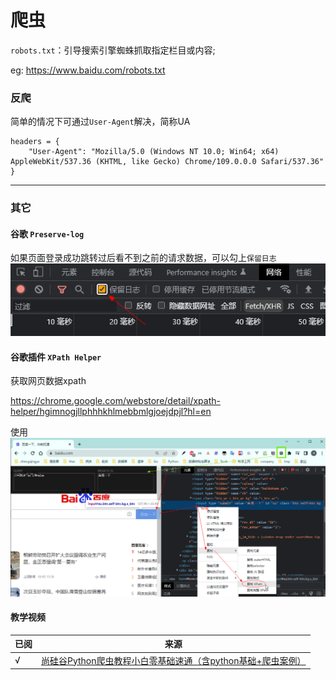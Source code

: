 # 爬虫

`robots.txt`：引导搜索引擎蜘蛛抓取指定栏目或内容;

eg: https://www.baidu.com/robots.txt

### 反爬

简单的情况下可通过`User-Agent`解决，简称UA

```
headers = {
    "User-Agent": "Mozilla/5.0 (Windows NT 10.0; Win64; x64) AppleWebKit/537.36 (KHTML, like Gecko) Chrome/109.0.0.0 Safari/537.36"
}
```

---

### 其它

#### 谷歌 `Preserve-log`

如果页面登录成功跳转过后看不到之前的请求数据，可以勾上`保留日志`
![img.png](images/Preserve-log.png)

#### 谷歌插件 `XPath Helper`

获取网页数据xpath

https://chrome.google.com/webstore/detail/xpath-helper/hgimnogjllphhhkhlmebbmlgjoejdpjl?hl=en

使用
![img.png](images/chrome-plugin-xpath.png)

#### 教学视频

| 已阅  | 来源                                                                                  |
|-----|-------------------------------------------------------------------------------------|
| √   | [尚硅谷Python爬虫教程小白零基础速通（含python基础+爬虫案例）](https://www.bilibili.com/video/BV1Db4y1m7Ho) |
